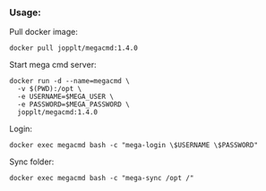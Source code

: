 ### Usage:

Pull docker image:
```
docker pull jopplt/megacmd:1.4.0
```

Start mega cmd server:
```
docker run -d --name=megacmd \
  -v $(PWD):/opt \
  -e USERNAME=$MEGA_USER \
  -e PASSWORD=$MEGA_PASSWORD \
  jopplt/megacmd:1.4.0
```

Login:
```
docker exec megacmd bash -c "mega-login \$USERNAME \$PASSWORD"
```

Sync folder:
```
docker exec megacmd bash -c "mega-sync /opt /"
```